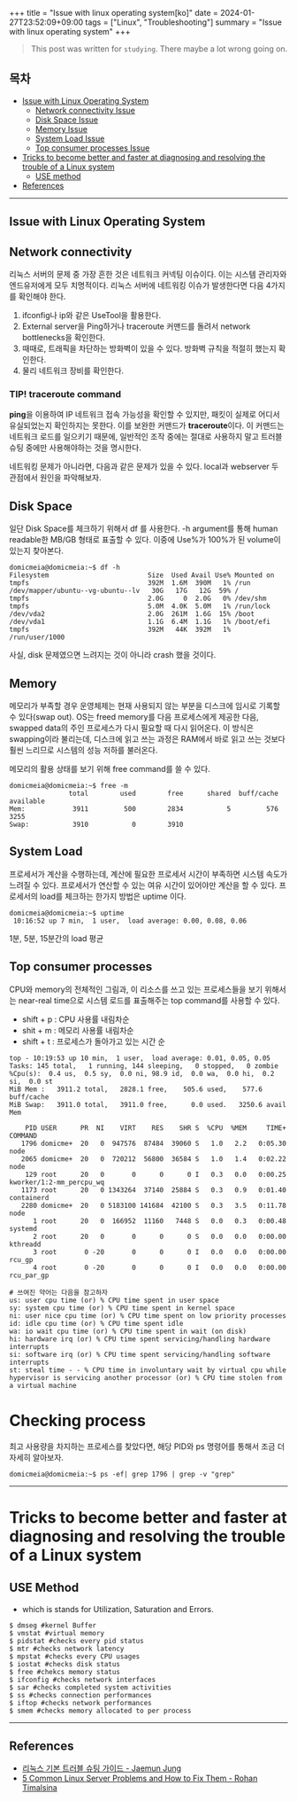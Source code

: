 +++
title = "Issue with linux operating system[ko]"
date = 2024-01-27T23:52:09+09:00
tags = ["Linux", "Troubleshooting"]
summary = "Issue with linux operating system"
+++
> This post was written for `studying`. There maybe a lot wrong going on.

## 목차
* [Issue with Linux Operating System](#issue-with-linux-operating-system)
  + [Network connectivity Issue](#network-connectivity)
  + [Disk Space Issue](#disk-space)
  + [Memory Issue](#memory)
  + [System Load Issue](#system-load)
  + [Top consumer processes Issue](#top-consumer-processes)
* [Tricks to become better and faster at diagnosing and resolving the trouble of a Linux system](#tricks-to-become-better-and-faster-at-diagnosing-and-resolving-the-trouble-of-a-linux-system)
  + [USE method](#use-method)
* [References](#references)

---

## Issue with Linux Operating System

## Network connectivity
리눅스 서버의 문제 중 가장 흔한 것은 네트워크 커넥팅 이슈이다. 이는 시스템 관리자와 엔드유저에게 모두 치명적이다.
리눅스 서버에 네트워킹 이슈가 발생한다면 다음 4가지를 확인해야 한다.

1. ifconfig나 ip와 같은 UseTool을 활용한다.
2. External server을 Ping하거나 traceroute 커맨드를 돌려서 network bottlenecks을 확인한다.
3. 때때로, 트래픽을 차단하는 방화벽이 있을 수 있다. 방화벽 규칙을 적절히 했는지 확인한다.
4. 물리 네트워크 장비를 확인한다.

### TIP! traceroute command
**ping**을 이용하여 IP 네트워크 접속 가능성을 확인할 수 있지만, 패킷이 실제로 어디서 유실되었는지 확인하지는 못한다. 이를 보완한 커맨드가 **traceroute**이다. 이 커맨드는 네트워크 로드를 일으키기 때문에, 일반적인 조작 중에는 절대로 사용하지 말고 트러블슈팅 중에만 사용해야하는 것을 명시한다. 

네트워킹 문제가 아니라면, 다음과 같은 문제가 있을 수 있다.
local과 webserver 두 관점에서 원인을 파악해보자.

## Disk Space
일단 Disk Space를 체크하기 위해서 df 를 사용한다. -h argument를 통해 human readable한 MB/GB 형태로 표출할 수 있다. 이중에 Use%가 100%가 된 volume이 있는지 찾아본다.
```shell
domicmeia@domicmeia:~$ df -h
Filesystem                         Size  Used Avail Use% Mounted on
tmpfs                              392M  1.6M  390M   1% /run
/dev/mapper/ubuntu--vg-ubuntu--lv   30G   17G   12G  59% /
tmpfs                              2.0G     0  2.0G   0% /dev/shm
tmpfs                              5.0M  4.0K  5.0M   1% /run/lock
/dev/vda2                          2.0G  261M  1.6G  15% /boot
/dev/vda1                          1.1G  6.4M  1.1G   1% /boot/efi
tmpfs                              392M   44K  392M   1% /run/user/1000
```

사실, disk 문제였으면 느려지는 것이 아니라 crash 했을 것이다.

## Memory
메모리가 부족할 경우 운영체제는 현재 사용되지 않는 부분을 디스크에 임시로 기록할 수 있다(swap out). OS는 freed memory를 다음 프로세스에게 제공한 다음, swapped data의 주인 프로세스가 다시 필요할 때 다시 읽어온다. 이 방식은 swapping이라 불리는데, 디스크에 읽고 쓰는 과정은 RAM에서 바로 읽고 쓰는 것보다 훨씬 느리므로 시스템의 성능 저하를 불러온다.

메모리의 활용 상태를 보기 위해 free command를 쓸 수 있다.

```shell
domicmeia@domicmeia:~$ free -m
               total        used        free      shared  buff/cache   available
Mem:            3911         500        2834           5         576        3255
Swap:           3910           0        3910
```

## System Load
프로세서가 계산을 수행하는데, 계산에 필요한 프로세서 시간이 부족하면 시스템 속도가 느려질 수 있다. 프로세서가 연산할 수 있는 여유 시간이 있어야만 계산을 할 수 있다. 프로세서의 load를 체크하는 한가지 방법은 uptime 이다.

```shell
domicmeia@domicmeia:~$ uptime
 10:16:52 up 7 min,  1 user,  load average: 0.00, 0.08, 0.06
```
1분, 5분, 15분간의 load 평균 

## Top consumer processes
CPU와 memory의 전체적인 그림과, 이 리소스를 쓰고 있는 프로세스들을 보기 위해서는 near-real time으로 시스템 로드를 표출해주는 top command를 사용할 수 있다.

- shift + p : CPU 사용률 내림차순
- shit + m : 메모리 사용률 내림차순
- shift + t : 프로세스가 돌아가고 있는 시간 순

```shell
top - 10:19:53 up 10 min,  1 user,  load average: 0.01, 0.05, 0.05
Tasks: 145 total,   1 running, 144 sleeping,   0 stopped,   0 zombie
%Cpu(s):  0.4 us,  0.5 sy,  0.0 ni, 98.9 id,  0.0 wa,  0.0 hi,  0.2 si,  0.0 st
MiB Mem :   3911.2 total,   2828.1 free,    505.6 used,    577.6 buff/cache
MiB Swap:   3911.0 total,   3911.0 free,      0.0 used.   3250.6 avail Mem 

    PID USER      PR  NI    VIRT    RES    SHR S  %CPU  %MEM     TIME+ COMMAND                                 
   1796 domicme+  20   0  947576  87484  39060 S   1.0   2.2   0:05.30 node                                    
   2065 domicme+  20   0  720212  56800  36584 S   1.0   1.4   0:02.22 node                                    
    129 root      20   0       0      0      0 I   0.3   0.0   0:00.25 kworker/1:2-mm_percpu_wq                
   1173 root      20   0 1343264  37140  25884 S   0.3   0.9   0:01.40 containerd                              
   2280 domicme+  20   0 5183100 141684  42100 S   0.3   3.5   0:11.78 node                                    
      1 root      20   0  166952  11160   7448 S   0.0   0.3   0:00.48 systemd                                 
      2 root      20   0       0      0      0 S   0.0   0.0   0:00.00 kthreadd                                
      3 root       0 -20       0      0      0 I   0.0   0.0   0:00.00 rcu_gp                                  
      4 root       0 -20       0      0      0 I   0.0   0.0   0:00.00 rcu_par_gp

# 쓰여진 약어는 다음을 참고하자
us: user cpu time (or) % CPU time spent in user space
sy: system cpu time (or) % CPU time spent in kernel space
ni: user nice cpu time (or) % CPU time spent on low priority processes
id: idle cpu time (or) % CPU time spent idle
wa: io wait cpu time (or) % CPU time spent in wait (on disk)
hi: hardware irq (or) % CPU time spent servicing/handling hardware interrupts
si: software irq (or) % CPU time spent servicing/handling software interrupts
st: steal time - - % CPU time in involuntary wait by virtual cpu while hypervisor is servicing another processor (or) % CPU time stolen from a virtual machine
```

# Checking process
최고 사용량을 차지하는 프로세스를 찾았다면, 해당 PID와 ps 명령어를 통해서 조금 더 자세히 알아보자.

```shell
domicmeia@domicmeia:~$ ps -ef| grep 1796 | grep -v "grep"
```

---

# Tricks to become better and faster at diagnosing and resolving the trouble of a Linux system

## USE Method
- which is stands for Utilization, Saturation and Errors.

```shell
$ dmseg #kernel Buffer
$ vmstat #virtual memory
$ pidstat #checks every pid status
$ mtr #checks network latency
$ mpstat #checks every CPU usages
$ iostat #checks disk status
$ free #chekcs memory status
$ ifconfig #checks network interfaces
$ sar #checks completed system activities
$ ss #checks connection performances
$ iftop #checks network performances
$ smem #checks memory allocated to per process 
```

---

## References

- [리눅스 기본 트러블 슈팅 가이드 - Jaemun Jung][blog]
- [5 Common Linux Server Problems and How to Fix Them - Rohan Timalsina][tuxcare]

[blog]:https://jaemunbro.medium.com/linux-%EB%AC%B8%EC%A0%9C%ED%95%B4%EA%B2%B0-%EA%B0%80%EC%9D%B4%EB%93%9C-for-beginners-8e1867bf834f
[tuxcare]:https://tuxcare.com/blog/5-common-linux-server-problems-and-how-to-fix-them/
